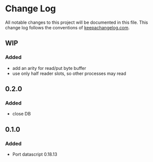 # Change Log
All notable changes to this project will be documented in this file. This change log follows the conventions of [keepachangelog.com](http://keepachangelog.com/).

## WIP
### Added
- add an arity for read/put byte buffer
- use only half reader slots, so other processes may read

## 0.2.0
### Added
- close DB

## 0.1.0
### Added
- Port datascript 0.18.13
